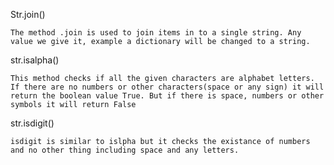 Str.join()

    The method .join is used to join items in to a single string. Any value we give it, example a dictionary will be changed to a string.

str.isalpha()

    This method checks if all the given characters are alphabet letters. If there are no numbers or other characters(space or any sign) it will return the boolean value True. But if there is space, numbers or other symbols it will return False

str.isdigit()

    isdigit is similar to islpha but it checks the existance of numbers and no other thing including space and any letters.



